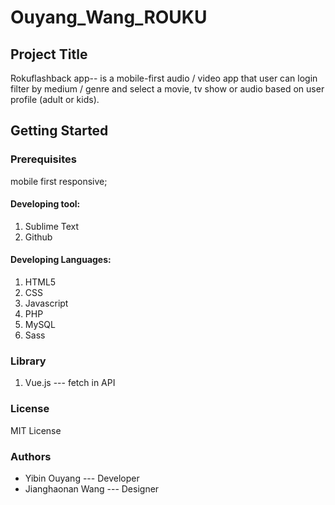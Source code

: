 # Ouyang_Wang_ROUKU
## Project Title

Rokuflashback app-- is a mobile-first audio / video app  that user can login filter by medium / genre and select a movie, tv
show or audio based on user profile (adult or kids).

## Getting Started

### Prerequisites

mobile first responsive;

#### Developing tool:
1. Sublime Text
2. Github

#### Developing Languages:
1. HTML5
2. CSS
3. Javascript
4. PHP
5. MySQL
6. Sass

### Library
1.  Vue.js --- fetch in API


### License
MIT License

### Authors 
* Yibin Ouyang --- Developer
* Jianghaonan Wang --- Designer